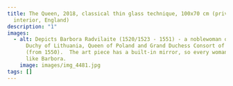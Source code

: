```yaml
---
title: The Queen, 2018, classical thin glass technique, 100x70 cm (private
  interior, England)
description: "1"
images:
  - alt: Depicts Barbora Radvilaite (1520/1523 - 1551) - a noblewoman of the Grand
      Duchy of Lithuania, Queen of Poland and Grand Duchess Consort of Lithuania
      (from 1550).  The art piece has a built-in mirror, so every woman can feel
      like Barbora.
    image: images/img_4481.jpg
tags: []
---
```

